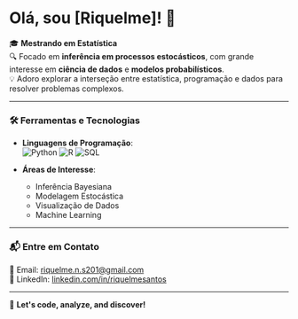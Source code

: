 # Olá, sou [Riquelme]! 👋

🎓 **Mestrando em Estatística**  
🔍 Focado em **inferência em processos estocásticos**, com grande interesse em **ciência de dados** e **modelos probabilísticos**.  
💡 Adoro explorar a interseção entre estatística, programação e dados para resolver problemas complexos.

---

### 🛠️ Ferramentas e Tecnologias
- **Linguagens de Programação**:  
  ![Python](https://img.shields.io/badge/-Python-3776AB?style=flat-square&logo=python&logoColor=white)  ![R](https://img.shields.io/badge/-R-276DC3?style=flat-square&logo=r&logoColor=white)  ![SQL](https://img.shields.io/badge/-SQL-4479A1?style=flat-square&logo=mysql&logoColor=white)

- **Áreas de Interesse**:  
  - Inferência Bayesiana  
  - Modelagem Estocástica  
  - Visualização de Dados  
  - Machine Learning

---

### 📬 Entre em Contato
📧 Email: [riquelme.n.s201@gmail.com](mailto:seuemail@dominio.com)  
🔗 LinkedIn: [linkedin.com/in/riquelmesantos](https://linkedin.com/in/riquelmesantos)

---

🚀 **Let's code, analyze, and discover!**

